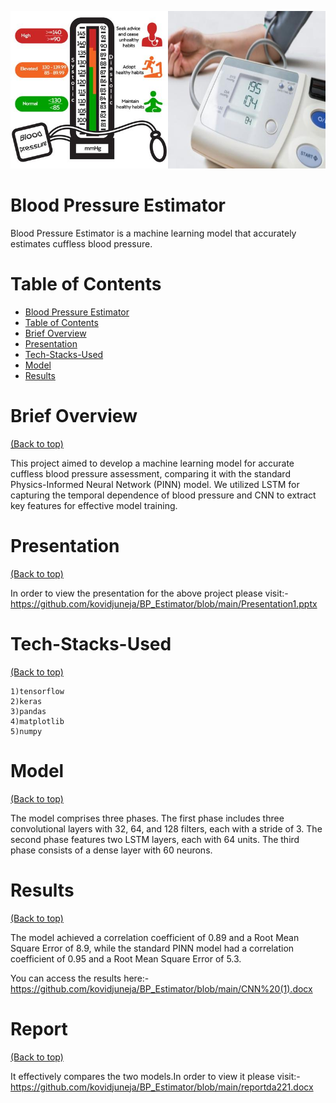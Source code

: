 ![Banner](./merged_image.jpg)

# Blood Pressure Estimator

Blood Pressure Estimator is a machine learning model that accurately estimates cuffless blood pressure.


# Table of Contents

- [Blood Pressure Estimator](#blood-pressure-estimator)
- [Table of Contents](#table-of-contents)
- [Brief Overview](#brief-overview)
- [Presentation](#presentation)
- [Tech-Stacks-Used](#tech-stacks-used)
- [Model](#model)
- [Results](#results)
# Brief Overview
[(Back to top)](#table-of-contents)

This project aimed to develop a machine learning model for accurate cuffless blood pressure assessment, comparing it with the standard Physics-Informed Neural Network (PINN) model. We utilized LSTM for capturing the temporal dependence of blood pressure and CNN to extract key features for effective model training.
# Presentation
[(Back to top)](#table-of-contents)

In order to view the presentation for the above project please visit:- https://github.com/kovidjuneja/BP_Estimator/blob/main/Presentation1.pptx
# Tech-Stacks-Used
[(Back to top)](#table-of-contents)

    1)tensorflow
    2)keras
    3)pandas
    4)matplotlib
    5)numpy
# Model 
[(Back to top)](#table-of-contents)

The model comprises three phases. The first phase includes three convolutional layers with 32, 64, and 128 filters, each with a stride of 3. The second phase features two LSTM layers, each with 64 units. The third phase consists of a dense layer with 60 neurons.
# Results
[(Back to top)](#table-of-contents)

The model achieved a correlation coefficient of 0.89 and a Root Mean Square Error of 8.9, while the standard PINN model had a correlation coefficient of 0.95 and a Root Mean Square Error of 5.3.

You can access the results here:-https://github.com/kovidjuneja/BP_Estimator/blob/main/CNN%20(1).docx
# Report
[(Back to top)](#table-of-contents)

It effectively compares the two models.In order to view it please visit:-https://github.com/kovidjuneja/BP_Estimator/blob/main/reportda221.docx

